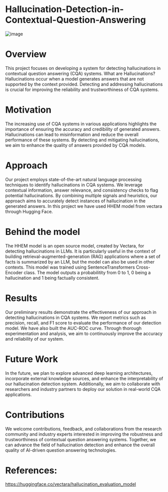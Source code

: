 # Hallucination-Detection-in-Contextual-Question-Answering
![image](https://github.com/Shravani-0/Hallucination-Detection-in-Contextual-Question-Answering/assets/89658242/77f00b9c-6c29-4ef7-ae89-ee802873dfd8)

# Overview
This project focuses on developing a system for detecting hallucinations in contextual question answering (CQA) systems. 
What are Hallucinations?
Hallucinations occur when a model generates answers that are not supported by the context provided. Detecting and addressing hallucinations is crucial for improving the reliability and trustworthiness of CQA systems.

# Motivation
The increasing use of CQA systems in various applications highlights the importance of ensuring the accuracy and credibility of generated answers. Hallucinations can lead to misinformation and reduce the overall performance of these systems. By detecting and mitigating hallucinations, we aim to enhance the quality of answers provided by CQA models.

# Approach
Our project employs state-of-the-art natural language processing techniques to identify hallucinations in CQA systems. We leverage contextual information, answer relevance, and consistency checks to flag potential hallucinations. By combining multiple signals and heuristics, our approach aims to accurately detect instances of hallucination in the generated answers. In this project we have used HHEM model from vectara through Hugging Face.

# Behind the model
The HHEM model is an open source model, created by Vectara, for detecting hallucinations in LLMs. It is particularly useful in the context of building retrieval-augmented-generation (RAG) applications where a set of facts is summarized by an LLM, but the model can also be used in other contexts.
This model was trained using SentenceTransformers Cross-Encoder class. The model outputs a probabilitity from 0 to 1, 0 being a hallucination and 1 being factually consistent. 


# Results
Our preliminary results demonstrate the effectiveness of our approach in detecting hallucinations in CQA systems. We report metrics such as precision, recall, and F1 score to evaluate the performance of our detection model. We have also built the AUC-ROC curve. Through thorough experimentation and analysis, we aim to continuously improve the accuracy and reliability of our system.

# Future Work
In the future, we plan to explore advanced deep learning architectures, incorporate external knowledge sources, and enhance the interpretability of our hallucination detection system. Additionally, we aim to collaborate with researchers and industry partners to deploy our solution in real-world CQA applications.

# Contributions
We welcome contributions, feedback, and collaborations from the research community and industry experts interested in improving the robustness and trustworthiness of contextual question answering systems. Together, we can advance the field of hallucination detection and enhance the overall quality of AI-driven question answering technologies.

# References:
https://huggingface.co/vectara/hallucination_evaluation_model
